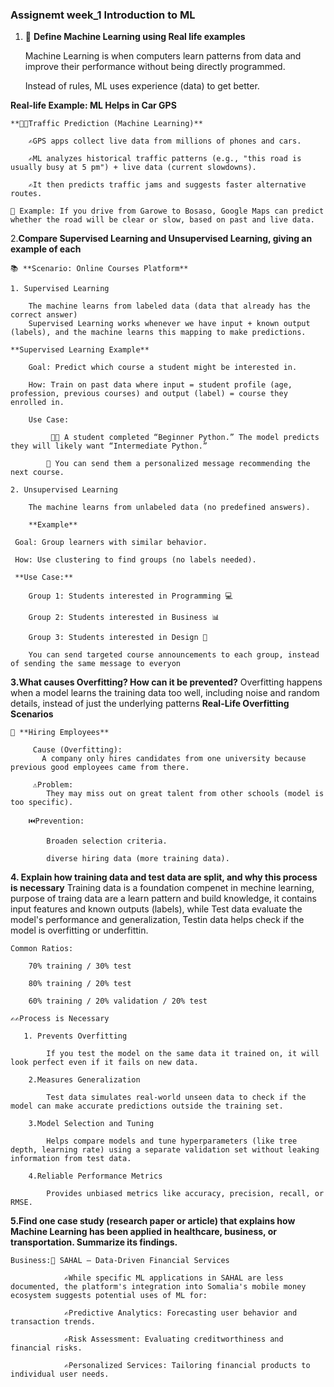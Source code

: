 ### Assignemt week_1 Introduction to ML

1. 🚗 **Define Machine Learning using Real life examples**

    Machine Learning is when computers learn patterns from data and improve their performance without being directly programmed.

    Instead of rules, ML uses experience (data) to get better.

 **Real-life Example: ML Helps in Car GPS**

    **🚦🚦Traffic Prediction (Machine Learning)**

        ✍️GPS apps collect live data from millions of phones and cars.

        ✍️ML analyzes historical traffic patterns (e.g., "this road is usually busy at 5 pm") + live data (current slowdowns).

        ✍️It then predicts traffic jams and suggests faster alternative routes.

    🚛 Example: If you drive from Garowe to Bosaso, Google Maps can predict whether the road will be clear or slow, based on past and live data.

2.**Compare Supervised Learning and Unsupervised Learning, giving an example of each**

    📚 **Scenario: Online Courses Platform**

    1. Supervised Learning

        The machine learns from labeled data (data that already has the correct answer)
        Supervised Learning works whenever we have input + known output (labels), and the machine learns this mapping to make predictions.

    **Supervised Learning Example**

        Goal: Predict which course a student might be interested in.

        How: Train on past data where input = student profile (age, profession, previous courses) and output (label) = course they enrolled in.

        Use Case:

             🧑‍💻 A student completed “Beginner Python.” The model predicts they will likely want “Intermediate Python.”

            📩 You can send them a personalized message recommending the next course.

    2. Unsupervised Learning

        The machine learns from unlabeled data (no predefined answers).

        **Example**

     Goal: Group learners with similar behavior.

     How: Use clustering to find groups (no labels needed).

     **Use Case:**

        Group 1: Students interested in Programming 💻

        Group 2: Students interested in Business 📊

        Group 3: Students interested in Design 🎨

        You can send targeted course announcements to each group, instead of sending the same message to everyon

**3.What causes Overfitting? How can it be prevented?**
       Overfitting happens when a model learns the training data too well, including noise and random details, instead of just the underlying patterns
    **Real-Life Overfitting Scenarios**

    👸 **Hiring Employees**

         Cause (Overfitting):
           A company only hires candidates from one university because previous good employees came from there.

         ⚠️Problem:
            They may miss out on great talent from other schools (model is too specific).

        ⏮️Prevention:

            Broaden selection criteria.

            diverse hiring data (more training data).

**4. Explain how training data and test data are split, and why this process is necessary**
    Training data is a foundation compenet in mechine learning, purpose of traing data are a learn pattern and build knowledge, it contains input features and known outputs (labels), while Test data evaluate the model's performance and generalization, Testin data helps check if the model is overfitting or underfittin.
    
    Common Ratios:

        70% training / 30% test

        80% training / 20% test

        60% training / 20% validation / 20% test

    ✍️✍️Process is Necessary
       
       1. Prevents Overfitting

            If you test the model on the same data it trained on, it will look perfect even if it fails on new data.

        2.Measures Generalization

            Test data simulates real-world unseen data to check if the model can make accurate predictions outside the training set.

        3.Model Selection and Tuning

            Helps compare models and tune hyperparameters (like tree depth, learning rate) using a separate validation set without leaking information from test data.

        4.Reliable Performance Metrics

            Provides unbiased metrics like accuracy, precision, recall, or RMSE.
**5.Find one case study (research paper or article) that explains how Machine Learning has been applied in healthcare, business, or transportation. Summarize its findings.**

    Business:📱 SAHAL – Data-Driven Financial Services

                ✍️While specific ML applications in SAHAL are less documented, the platform's integration into Somalia's mobile money ecosystem suggests potential uses of ML for:

                ✍️Predictive Analytics: Forecasting user behavior and transaction trends.

                ✍️Risk Assessment: Evaluating creditworthiness and financial risks.

                ✍️Personalized Services: Tailoring financial products to individual user needs.